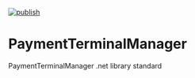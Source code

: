 [![publish](https://github.com/amirfahmideh/PaymentTerminalManager/actions/workflows/publish.yml/badge.svg)](https://github.com/amirfahmideh/PaymentTerminalManager/actions/workflows/publish.yml)

# PaymentTerminalManager
PaymentTerminalManager .net library standard 
